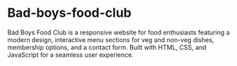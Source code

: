 # Bad-boys-food-club
Bad Boys Food Club is a responsive website for food enthusiasts featuring a modern design, interactive menu sections for veg and non-veg dishes, membership options, and a contact form. Built with HTML, CSS, and JavaScript for a seamless user experience.
